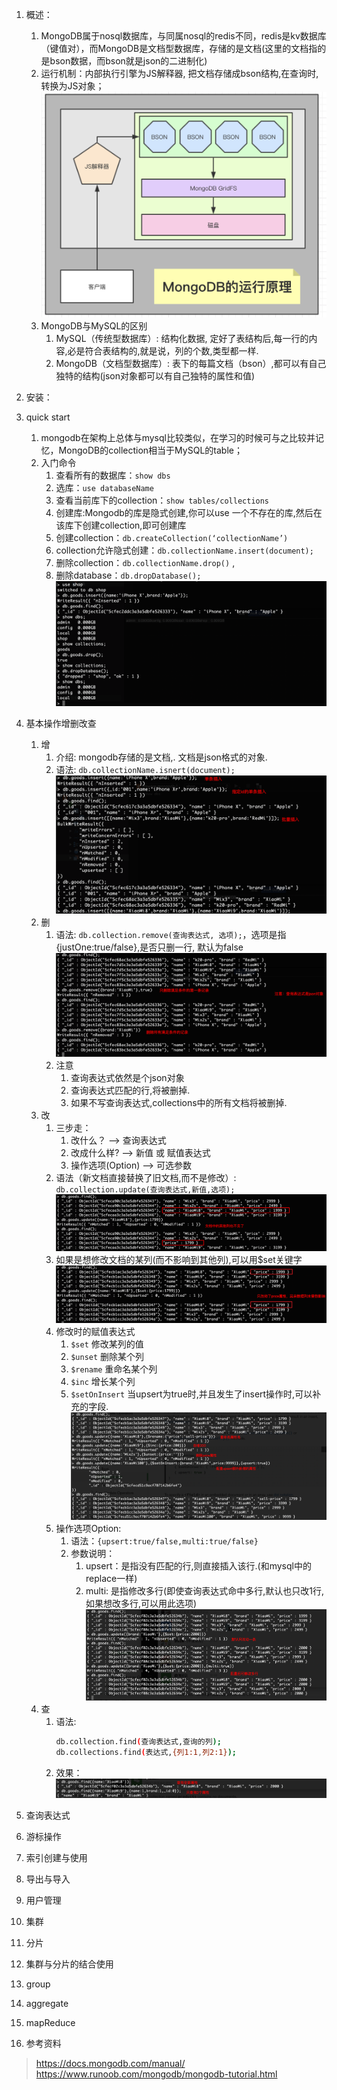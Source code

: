 1. 概述：
    1. MongoDB属于nosql数据库，与同属nosql的redis不同，redis是kv数据库（键值对），而MongoDB是文档型数据库，存储的是文档(这里的文档指的是bson数据，而bson就是json的二进制化)
    1. 运行机制：内部执行引擎为JS解释器, 把文档存储成bson结构,在查询时,转换为JS对象；  
        ![](images/0106.png)
    1. MongoDB与MySQL的区别
        1. MySQL（传统型数据库）: 结构化数据, 定好了表结构后,每一行的内容,必是符合表结构的,就是说，列的个数,类型都一样.
        1. MongoDB（文档型数据库）: 表下的每篇文档（bson）,都可以有自己独特的结构(json对象都可以有自己独特的属性和值)
1. 安装：
1. quick start
    1. mongodb在架构上总体与mysql比较类似，在学习的时候可与之比较并记忆，MongoDB的collection相当于MySQL的table；
    1. 入门命令
        1. 查看所有的数据库：```show dbs```  
        1. 选库：```use databaseName ```
        1. 查看当前库下的collection：```show tables/collections ```
        1. 创建库:Mongodb的库是隐式创建,你可以use 一个不存在的库,然后在该库下创建collection,即可创建库
        1. 创建collection：```db.createCollection(‘collectionName’) ``` 
        1. collection允许隐式创建：```db.collectionName.insert(document);```
        1. 删除collection：```db.collectionName.drop()``` ,
        1. 删除database：```db.dropDatabase(); ```   
            ![](images/0107.png)
1. 基本操作增删改查
    1. 增
        1. 介绍: mongodb存储的是文档,. 文档是json格式的对象.
        1. 语法: ```db.collectionName.isnert(document);```  
            ![](images/0108.png)
    1. 删
        1. 语法: ```db.collection.remove(查询表达式, 选项);```，选项是指  {justOne:true/false},是否只删一行, 默认为false  
            ![](images/0109.png)
        1. 注意
            1. 查询表达式依然是个json对象
            1. 查询表达式匹配的行,将被删掉.
            1. 如果不写查询表达式,collections中的所有文档将被删掉.  
    1. 改
        1. 三步走：
            1. 改什么？ --> 查询表达式
            1. 改成什么样? --> 新值 或 赋值表达式
            1. 操作选项(Option) --> 可选参数
        1. 语法（新文档直接替换了旧文档,而不是修改）:   
            ```db.collection.update(查询表达式,新值,选项);```  
            ![](images/0110.png)
        1. 如果是想修改文档的某列(而不影响到其他列),可以用$set关键字  
            ![](images/0111.png)
        1. 修改时的赋值表达式
            1. ```$set```  修改某列的值
            1. ```$unset``` 删除某个列
            1. ```$rename``` 重命名某个列
            1. ```$inc``` 增长某个列
            1. ```$setOnInsert``` 当upsert为true时,并且发生了insert操作时,可以补充的字段.  
            ![](images/0112.png)
        1. 操作选项Option:  
            1. 语法：```{upsert:true/false,multi:true/false}```  
            1. 参数说明：
                1. upsert：是指没有匹配的行,则直接插入该行.(和mysql中的replace一样)
                1. multi: 是指修改多行(即使查询表达式命中多行,默认也只改1行,如果想改多行,可以用此选项)
            ![](images/0113.png)
    1. 查
        1. 语法: 
            ``` sh
            db.collection.find(查询表达式,查询的列);
            db.collections.find(表达式,{列1:1,列2:1});
            ```
        1. 效果：  
            ![](images/0114.png)
1. 查询表达式
1. 游标操作
1. 索引创建与使用
1. 导出与导入
1. 用户管理
1. 集群
1. 分片
1. 集群与分片的结合使用
1. group
1. aggregate
1. mapReduce

1. 参考资料
> https://docs.mongodb.com/manual/
> https://www.runoob.com/mongodb/mongodb-tutorial.html